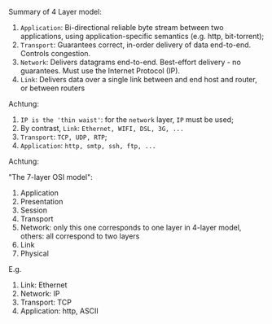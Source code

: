 Summary of 4 Layer model: 

1. ```Application```: Bi-directional reliable byte stream between two applications, using application-specific
semantics (e.g. http, bit-torrent);
2. ```Transport```: Guarantees correct, in-order delivery of data end-to-end. Controls congestion.
3. ```Network```: Delivers datagrams end-to-end. Best-effort delivery - no guarantees. Must use
the Internet Protocol (IP).
4. ```Link```: Delivers data over a single link between and end host and router, or between routers

Achtung: 
1. ```IP is the 'thin waist'```: for the ```network``` layer, ```IP``` must be used;
2. By contrast, ```Link```: ```Ethernet, WIFI, DSL, 3G, ...```
3. ```Transport```: ```TCP, UDP, RTP```;
4. ```Application```: ```http, smtp, ssh, ftp, ...```

Achtung: 

"The 7-layer OSI model":
1. Application
2. Presentation
3. Session
4. Transport
5. Network: only this one corresponds to one layer in 4-layer model, others: all correspond to two layers
6. Link
7. Physical

E.g. 
1. Link: Ethernet
2. Network: IP
3. Transport: TCP
4. Application: http, ASCII
